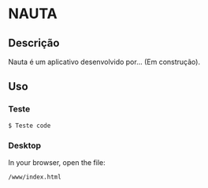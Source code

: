 # NAUTA

## Descrição

Nauta é um aplicativo desenvolvido por...
(Em construção).

## Uso

### Teste

    $ Teste code

### Desktop

In your browser, open the file:

    /www/index.html

